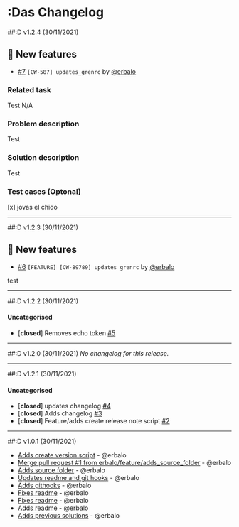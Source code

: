 # :Das Changelog

##:D v1.2.4 (30/11/2021)

## 🚀 New features

- [#7](https://github.com/erbalo/leetcode-problems/pull/7) `[CW-587] updates_grenrc` by [@erbalo](https://github.com/erbalo) 

### Related task
Test N/A

### Problem description
Test

### Solution description
Test

### Test cases (Optonal)
[x] jovas el chido

---

##:D v1.2.3 (30/11/2021)

## 🚀 New features

- [#6](https://github.com/erbalo/leetcode-problems/pull/6) `[FEATURE] [CW-89789] updates grenrc` by [@erbalo](https://github.com/erbalo) 

test

---

##:D v1.2.2 (30/11/2021)

#### Uncategorised

- [**closed**] Removes echo token [#5](https://github.com/erbalo/leetcode-problems/pull/5)

---

##:D v1.2.0 (30/11/2021)
*No changelog for this release.*

---

##:D v1.2.1 (30/11/2021)

#### Uncategorised

- [**closed**] updates changelog [#4](https://github.com/erbalo/leetcode-problems/pull/4)
- [**closed**] Adds changelog [#3](https://github.com/erbalo/leetcode-problems/pull/3)
- [**closed**] Feature/adds create release note script [#2](https://github.com/erbalo/leetcode-problems/pull/2)

---

##:D v1.0.1 (30/11/2021)
- [Adds create version script](https://github.com/erbalo/leetcode-problems/commit/f966b55c8537cd09bfc5593e8e413cf5374e99c8) - @erbalo
- [Merge pull request #1 from erbalo/feature/adds_source_folder](https://github.com/erbalo/leetcode-problems/commit/ed0f5461e85d7a7327626e89c53ce05409388bca) - @erbalo
- [Adds source folder](https://github.com/erbalo/leetcode-problems/commit/eae164996fa39a8ebd48722d4ffea910c1913b87) - @erbalo
- [Updates readme and git hooks](https://github.com/erbalo/leetcode-problems/commit/2a008fdfc2f717b881f70a61e666e2767ab8a6be) - @erbalo
- [Adds githooks](https://github.com/erbalo/leetcode-problems/commit/b22d3433c1a4aeb8a6b84e9a027279e070097746) - @erbalo
- [Fixes readme](https://github.com/erbalo/leetcode-problems/commit/bcf2d8aea9918e013fb90b04e7707c7c94605a42) - @erbalo
- [Fixes readme](https://github.com/erbalo/leetcode-problems/commit/e639d5c6c340627513fa0e2b1240bae60eb3287c) - @erbalo
- [Adds readme](https://github.com/erbalo/leetcode-problems/commit/237432150b84b0d434915f28010a6c0fed16aa4a) - @erbalo
- [Adds previous solutions](https://github.com/erbalo/leetcode-problems/commit/3f75779592cba4cabdce69ef38d08e8b82fc48ae) - @erbalo
